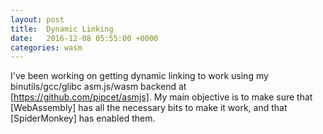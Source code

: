 ```yaml
---
layout: post
title:  Dynamic Linking
date:   2016-12-08 05:55:00 +0000
categories: wasm
---
```

I've been working on getting dynamic linking to work using my binutils/gcc/glibc asm.js/wasm backend at [https://github.com/pipcet/asmjs]. My main objective is to make sure that [WebAssembly] has all the necessary bits to make it work, and that [SpiderMonkey] has enabled them.
